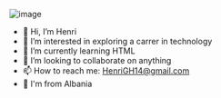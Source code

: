 ![image](https://github.com/Henrit14/Henrit14/assets/159345046/adf903c9-6d4f-45d2-b724-3f7adf699304)



- 👋 Hi, I’m Henri
- 👀 I’m interested in exploring a carrer in technology
- 📝 I’m currently learning HTML
- 🧠 I’m looking to collaborate on anything
- 📫 How to reach me: HenriGH14@gmail.com
- 🦅 I'm from Albania

<!---
Henrit14/Henrit14 is a ✨ special ✨ repository because its `README.md` (this file) appears on your GitHub profile.
You can click the Preview link to take a look at your changes.
--->
